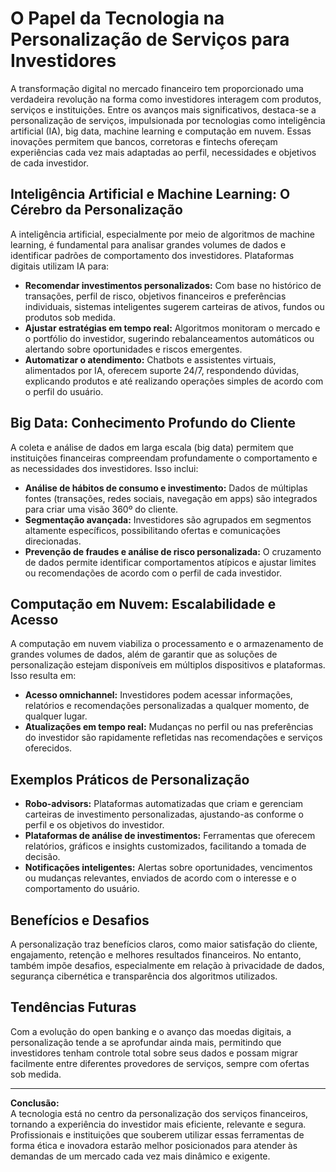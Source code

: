 # O Papel da Tecnologia na Personalização de Serviços para Investidores

A transformação digital no mercado financeiro tem proporcionado uma verdadeira revolução na forma como investidores interagem com produtos, serviços e instituições. Entre os avanços mais significativos, destaca-se a personalização de serviços, impulsionada por tecnologias como inteligência artificial (IA), big data, machine learning e computação em nuvem. Essas inovações permitem que bancos, corretoras e fintechs ofereçam experiências cada vez mais adaptadas ao perfil, necessidades e objetivos de cada investidor.

## Inteligência Artificial e Machine Learning: O Cérebro da Personalização

A inteligência artificial, especialmente por meio de algoritmos de machine learning, é fundamental para analisar grandes volumes de dados e identificar padrões de comportamento dos investidores. Plataformas digitais utilizam IA para:

- **Recomendar investimentos personalizados:** Com base no histórico de transações, perfil de risco, objetivos financeiros e preferências individuais, sistemas inteligentes sugerem carteiras de ativos, fundos ou produtos sob medida.
- **Ajustar estratégias em tempo real:** Algoritmos monitoram o mercado e o portfólio do investidor, sugerindo rebalanceamentos automáticos ou alertando sobre oportunidades e riscos emergentes.
- **Automatizar o atendimento:** Chatbots e assistentes virtuais, alimentados por IA, oferecem suporte 24/7, respondendo dúvidas, explicando produtos e até realizando operações simples de acordo com o perfil do usuário.

## Big Data: Conhecimento Profundo do Cliente

A coleta e análise de dados em larga escala (big data) permitem que instituições financeiras compreendam profundamente o comportamento e as necessidades dos investidores. Isso inclui:

- **Análise de hábitos de consumo e investimento:** Dados de múltiplas fontes (transações, redes sociais, navegação em apps) são integrados para criar uma visão 360º do cliente.
- **Segmentação avançada:** Investidores são agrupados em segmentos altamente específicos, possibilitando ofertas e comunicações direcionadas.
- **Prevenção de fraudes e análise de risco personalizada:** O cruzamento de dados permite identificar comportamentos atípicos e ajustar limites ou recomendações de acordo com o perfil de cada investidor.

## Computação em Nuvem: Escalabilidade e Acesso

A computação em nuvem viabiliza o processamento e o armazenamento de grandes volumes de dados, além de garantir que as soluções de personalização estejam disponíveis em múltiplos dispositivos e plataformas. Isso resulta em:

- **Acesso omnichannel:** Investidores podem acessar informações, relatórios e recomendações personalizadas a qualquer momento, de qualquer lugar.
- **Atualizações em tempo real:** Mudanças no perfil ou nas preferências do investidor são rapidamente refletidas nas recomendações e serviços oferecidos.

## Exemplos Práticos de Personalização

- **Robo-advisors:** Plataformas automatizadas que criam e gerenciam carteiras de investimento personalizadas, ajustando-as conforme o perfil e os objetivos do investidor.
- **Plataformas de análise de investimentos:** Ferramentas que oferecem relatórios, gráficos e insights customizados, facilitando a tomada de decisão.
- **Notificações inteligentes:** Alertas sobre oportunidades, vencimentos ou mudanças relevantes, enviados de acordo com o interesse e o comportamento do usuário.

## Benefícios e Desafios

A personalização traz benefícios claros, como maior satisfação do cliente, engajamento, retenção e melhores resultados financeiros. No entanto, também impõe desafios, especialmente em relação à privacidade de dados, segurança cibernética e transparência dos algoritmos utilizados.

## Tendências Futuras

Com a evolução do open banking e o avanço das moedas digitais, a personalização tende a se aprofundar ainda mais, permitindo que investidores tenham controle total sobre seus dados e possam migrar facilmente entre diferentes provedores de serviços, sempre com ofertas sob medida.

---

**Conclusão:**  
A tecnologia está no centro da personalização dos serviços financeiros, tornando a experiência do investidor mais eficiente, relevante e segura. Profissionais e instituições que souberem utilizar essas ferramentas de forma ética e inovadora estarão melhor posicionados para atender às demandas de um mercado cada vez mais dinâmico e exigente.